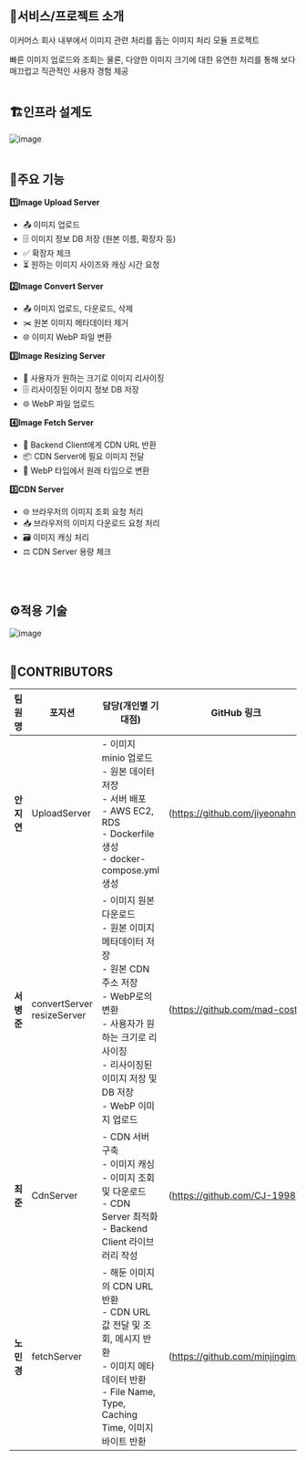 ## 📖서비스/프로젝트 소개

이커머스 회사 내부에서 이미지 관련 처리를 돕는 이미지 처리 모듈 프로젝트

빠른 이미지 업로드와 조회는 물론, 다양한 이미지 크기에 대한 유연한 처리를 통해 보다 매끄럽고 직관적인 사용자 경험 제공
<br>
<br>
## 🏗️인프라 설계도
![image](https://github.com/user-attachments/assets/d3bcd442-09ed-42e2-8f85-665ab47d303b)
<br>
<br>
## 🔑주요 기능

<aside>


**1️⃣Image Upload Server**

- 📤 이미지 업로드
- 🗄️ 이미지 정보 DB 저장 (원본 이름, 확장자 등)
- ✅ 확장자 체크
- ⏳ 원하는 이미지 사이즈와 캐싱 시간 요청
</aside>

<aside>


**2️⃣Image Convert Server**

- 📤 이미지 업로드, 다운로드, 삭제
- ✂️ 원본 이미지 메타데이터 제거
- 🌐 이미지 WebP 파일 변환
</aside>

<aside>


**3️⃣Image Resizing Server**

- 📏 사용자가 원하는 크기로 이미지 리사이징
- 🗄️ 리사이징된 이미지 정보 DB 저장
- 🌐 WebP 파일 업로드
</aside>

<aside>


**4️⃣Image Fetch Server**

- 🔗 Backend Client에게 CDN URL 반환
- 📦 CDN Server에 필요 이미지 전달
- 🔄 WebP 타입에서 원래 타입으로 변환
</aside>

<aside>


**5️⃣CDN Server**

- 🌐 브라우저의 이미지 조회 요청 처리
- 📥 브라우저의 이미지 다운로드 요청 처리
- 🗃️ 이미지 캐싱 처리
- ⚖️ CDN Server 용량 체크
</aside>
<br>
<br>

## ⚙️적용 기술
![image](https://github.com/user-attachments/assets/7ecff12a-3bdf-46ff-ba60-4020224089a1)
<br>
<br>

## 🤝CONTRIBUTORS
| 팀원명   | 포지션       | 담당(개인별 기대점)                                                                                                                                      | GitHub 링크 |
| -------- | ------------ | ------------------------------------------------------------------------------------------------------------------------------------------------------- | ----------- |
| **안지연** | UploadServer | - 이미지 minio 업로드<br>- 원본 데이터 저장<br>- 서버 배포<br>- AWS EC2, RDS<br>- Dockerfile 생성<br>- docker-compose.yml 생성                                      | (https://github.com/jiyeonahn) |
| **서병준** | convertServer<br>resizeServer | - 이미지 원본 다운로드<br>- 원본 이미지 메타데이터 저장<br>- 원본 CDN 주소 저장<br>- WebP로의 변환<br>- 사용자가 원하는 크기로 리사이징<br>- 리사이징된 이미지 저장 및 DB 저장<br>- WebP 이미지 업로드 | (https://github.com/mad-cost) |
| **최준**   | CdnServer    | - CDN 서버 구축<br>- 이미지 캐싱<br>- 이미지 조회 및 다운로드<br>- CDN Server 최적화<br>- Backend Client 라이브러리 작성                                      | (https://github.com/CJ-1998) |
| **노민경** | fetchServer  | - 해둔 이미지의 CDN URL 반환<br>- CDN URL 값 전달 및 조회, 메시지 반환<br>- 이미지 메타데이터 반환<br>- File Name, Type, Caching Time, 이미지 바이트 반환            | (https://github.com/minjingims) |


